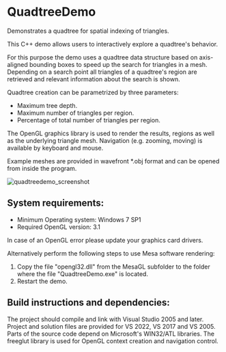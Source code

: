 # QuadtreeDemo
Demonstrates a quadtree for spatial indexing of triangles.

This C++ demo allows users to interactively explore a quadtree's behavior.

For this purpose the demo uses a quadtree data structure based on axis-aligned bounding boxes to speed up the search for triangles in a mesh. Depending on a search point all triangles of a quadtree's region are retrieved and relevant information about the search is shown.

Quadtree creation can be parametrized by three parameters:

- Maximum tree depth.
- Maximum number of triangles per region.
- Percentage of total number of triangles per region.

The OpenGL graphics library is used to render the results, regions as well as the underlying triangle mesh. Navigation (e.g. zooming, moving) is available by keyboard and mouse.

Example meshes are provided in wavefront *.obj format and can be opened from inside the program.

![quadtreedemo_screenshot](https://user-images.githubusercontent.com/119818594/210186422-5b50c950-29e8-49ec-9f0c-1e3b188c8b7e.png)


System requirements:
----------------------

- Minimum Operating system:   	Windows 7 SP1
- Required OpenGL version:	3.1

In case of an OpenGL error please update your graphics card drivers. 

Alternatively perform the following steps to use Mesa software rendering:

1.	Copy the file "opengl32.dll" from the MesaGL subfolder to the folder 
	where the file "QuadtreeDemo.exe" is located.
2.	Restart the demo.

Build instructions and dependencies:
----------------------

The project should compile and link with Visual Studio 2005 and later.
Project and solution files are provided for VS 2022, VS 2017 and VS 2005. 
Parts of the source code depend on Microsoft's WIN32/ATL libraries.
The freeglut library is used for OpenGL context creation and navigation control.
